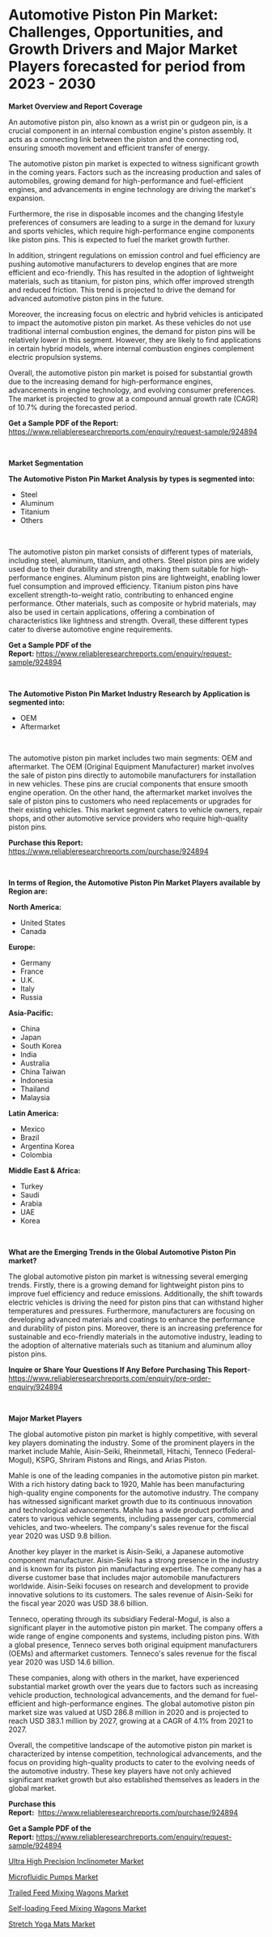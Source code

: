 <p><h1>Automotive Piston Pin Market: Challenges, Opportunities, and Growth Drivers and Major Market Players forecasted for period from 2023 - 2030</h1></p><p><strong>Market Overview and Report Coverage</strong></p>
<p><p>An automotive piston pin, also known as a wrist pin or gudgeon pin, is a crucial component in an internal combustion engine's piston assembly. It acts as a connecting link between the piston and the connecting rod, ensuring smooth movement and efficient transfer of energy.</p><p>The automotive piston pin market is expected to witness significant growth in the coming years. Factors such as the increasing production and sales of automobiles, growing demand for high-performance and fuel-efficient engines, and advancements in engine technology are driving the market's expansion.</p><p>Furthermore, the rise in disposable incomes and the changing lifestyle preferences of consumers are leading to a surge in the demand for luxury and sports vehicles, which require high-performance engine components like piston pins. This is expected to fuel the market growth further.</p><p>In addition, stringent regulations on emission control and fuel efficiency are pushing automotive manufacturers to develop engines that are more efficient and eco-friendly. This has resulted in the adoption of lightweight materials, such as titanium, for piston pins, which offer improved strength and reduced friction. This trend is projected to drive the demand for advanced automotive piston pins in the future.</p><p>Moreover, the increasing focus on electric and hybrid vehicles is anticipated to impact the automotive piston pin market. As these vehicles do not use traditional internal combustion engines, the demand for piston pins will be relatively lower in this segment. However, they are likely to find applications in certain hybrid models, where internal combustion engines complement electric propulsion systems.</p><p>Overall, the automotive piston pin market is poised for substantial growth due to the increasing demand for high-performance engines, advancements in engine technology, and evolving consumer preferences. The market is projected to grow at a compound annual growth rate (CAGR) of 10.7% during the forecasted period.</p></p>
<p><strong>Get a Sample PDF of the Report:</strong> <a href="https://www.reliableresearchreports.com/enquiry/request-sample/924894">https://www.reliableresearchreports.com/enquiry/request-sample/924894</a></p>
<p>&nbsp;</p>
<p><strong>Market Segmentation</strong></p>
<p><strong>The Automotive Piston Pin Market Analysis by types is segmented into:</strong></p>
<p><ul><li>Steel</li><li>Aluminum</li><li>Titanium</li><li>Others</li></ul></p>
<p>&nbsp;</p>
<p><p>The automotive piston pin market consists of different types of materials, including steel, aluminum, titanium, and others. Steel piston pins are widely used due to their durability and strength, making them suitable for high-performance engines. Aluminum piston pins are lightweight, enabling lower fuel consumption and improved efficiency. Titanium piston pins have excellent strength-to-weight ratio, contributing to enhanced engine performance. Other materials, such as composite or hybrid materials, may also be used in certain applications, offering a combination of characteristics like lightness and strength. Overall, these different types cater to diverse automotive engine requirements.</p></p>
<p><strong>Get a Sample PDF of the Report:</strong>&nbsp;<a href="https://www.reliableresearchreports.com/enquiry/request-sample/924894">https://www.reliableresearchreports.com/enquiry/request-sample/924894</a></p>
<p>&nbsp;</p>
<p><strong>The Automotive Piston Pin Market Industry Research by Application is segmented into:</strong></p>
<p><ul><li>OEM</li><li>Aftermarket</li></ul></p>
<p>&nbsp;</p>
<p><p>The automotive piston pin market includes two main segments: OEM and aftermarket. The OEM (Original Equipment Manufacturer) market involves the sale of piston pins directly to automobile manufacturers for installation in new vehicles. These pins are crucial components that ensure smooth engine operation. On the other hand, the aftermarket market involves the sale of piston pins to customers who need replacements or upgrades for their existing vehicles. This market segment caters to vehicle owners, repair shops, and other automotive service providers who require high-quality piston pins.</p></p>
<p><strong>Purchase this Report:</strong>&nbsp; <a href="https://www.reliableresearchreports.com/purchase/924894">https://www.reliableresearchreports.com/purchase/924894</a></p>
<p>&nbsp;</p>
<p><strong>In terms of Region, the Automotive Piston Pin Market Players available by Region are:</strong></p>
<p>
    <p> <strong> North America: </strong>
        <ul>
            <li>United States</li>
            <li>Canada</li>
        </ul>
        </p> 
    <p> <strong> Europe: </strong>
        <ul>
            <li>Germany</li>
            <li>France</li>
            <li>U.K.</li>
            <li>Italy</li>
            <li>Russia</li>
        </ul>
        </p> 
    <p> <strong> Asia-Pacific: </strong>
        <ul>
            <li>China</li>
            <li>Japan</li>
            <li>South Korea</li>
            <li>India</li>
            <li>Australia</li>
            <li>China Taiwan</li>
            <li>Indonesia</li>
            <li>Thailand</li>
            <li>Malaysia</li>
        </ul>
        </p> 
    <p> <strong> Latin America: </strong>
        <ul>
            <li>Mexico</li>
            <li>Brazil</li>
            <li>Argentina Korea</li>
            <li>Colombia</li>
        </ul>
        </p> 
    <p> <strong> Middle East & Africa: </strong>
        <ul>
            <li>Turkey</li>
            <li>Saudi</li>
            <li>Arabia</li>
            <li>UAE</li>
            <li>Korea</li>
        </ul>
    </p>
    </p>
<p>&nbsp;</p>
<p><strong>What are the Emerging Trends in the Global Automotive Piston Pin market?</strong></p>
<p><p>The global automotive piston pin market is witnessing several emerging trends. Firstly, there is a growing demand for lightweight piston pins to improve fuel efficiency and reduce emissions. Additionally, the shift towards electric vehicles is driving the need for piston pins that can withstand higher temperatures and pressures. Furthermore, manufacturers are focusing on developing advanced materials and coatings to enhance the performance and durability of piston pins. Moreover, there is an increasing preference for sustainable and eco-friendly materials in the automotive industry, leading to the adoption of alternative materials such as titanium and aluminum alloy piston pins.</p></p>
<p><strong>Inquire or Share Your Questions If Any Before Purchasing This Report</strong>- <a href="https://www.reliableresearchreports.com/enquiry/pre-order-enquiry/924894">https://www.reliableresearchreports.com/enquiry/pre-order-enquiry/924894</a></p>
<p>&nbsp;</p>
<p><strong>Major Market Players</strong></p>
<p><p>The global automotive piston pin market is highly competitive, with several key players dominating the industry. Some of the prominent players in the market include Mahle, Aisin-Seiki, Rheinmetall, Hitachi, Tenneco (Federal-Mogul), KSPG, Shriram Pistons and Rings, and Arias Piston.</p><p>Mahle is one of the leading companies in the automotive piston pin market. With a rich history dating back to 1920, Mahle has been manufacturing high-quality engine components for the automotive industry. The company has witnessed significant market growth due to its continuous innovation and technological advancements. Mahle has a wide product portfolio and caters to various vehicle segments, including passenger cars, commercial vehicles, and two-wheelers. The company's sales revenue for the fiscal year 2020 was USD 9.8 billion.</p><p>Another key player in the market is Aisin-Seiki, a Japanese automotive component manufacturer. Aisin-Seiki has a strong presence in the industry and is known for its piston pin manufacturing expertise. The company has a diverse customer base that includes major automobile manufacturers worldwide. Aisin-Seiki focuses on research and development to provide innovative solutions to its customers. The sales revenue of Aisin-Seiki for the fiscal year 2020 was USD 38.6 billion.</p><p>Tenneco, operating through its subsidiary Federal-Mogul, is also a significant player in the automotive piston pin market. The company offers a wide range of engine components and systems, including piston pins. With a global presence, Tenneco serves both original equipment manufacturers (OEMs) and aftermarket customers. Tenneco's sales revenue for the fiscal year 2020 was USD 14.6 billion.</p><p>These companies, along with others in the market, have experienced substantial market growth over the years due to factors such as increasing vehicle production, technological advancements, and the demand for fuel-efficient and high-performance engines. The global automotive piston pin market size was valued at USD 286.8 million in 2020 and is projected to reach USD 383.1 million by 2027, growing at a CAGR of 4.1% from 2021 to 2027.</p><p>Overall, the competitive landscape of the automotive piston pin market is characterized by intense competition, technological advancements, and the focus on providing high-quality products to cater to the evolving needs of the automotive industry. These key players have not only achieved significant market growth but also established themselves as leaders in the global market.</p></p>
<p><strong>Purchase this Report:</strong>&nbsp;&nbsp;<a href="https://www.reliableresearchreports.com/purchase/924894">https://www.reliableresearchreports.com/purchase/924894</a></p>
<p></p>
<p><strong>Get a Sample PDF of the Report:</strong>&nbsp;<a href="https://www.reliableresearchreports.com/enquiry/request-sample/924894">https://www.reliableresearchreports.com/enquiry/request-sample/924894</a></p>
<p><p><a href="https://www.linkedin.com/pulse/ultra-high-precision-inclinometer-market-challenges-opportunities-il4jc/">Ultra High Precision Inclinometer Market</a></p><p><a href="https://medium.com/@waltercruz6g/microfluidic-pumps-market-size-growth-forecast-2023-2030-e7881af0ec35">Microfluidic Pumps Market</a></p><p><a href="https://github.com/YashRP12/Market-Research-Report-List-1/blob/main/trailed-feed-mixing-wagons-market.md">Trailed Feed Mixing Wagons Market</a></p><p><a href="https://github.com/Chiragrp25/Market-Research-Report-List-1/blob/main/self-loading-feed-mixing-wagons-market.md">Self-loading Feed Mixing Wagons Market</a></p><p><a href="https://medium.com/@kellielakin_97357/stretch-yoga-mats-market-size-growth-forecast-2023-2030-3fe9f651d1e9">Stretch Yoga Mats Market</a></p></p>